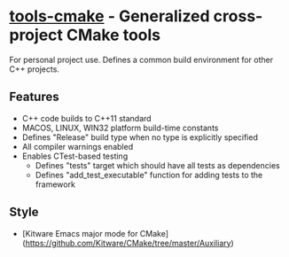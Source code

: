 **[tools-cmake](https://github.com/leighgarbs/tools-cmake)** -
  Generalized cross-project CMake tools
==========================================================

For personal project use.  Defines a common build environment for other C++
projects.

## Features ##
* C++ code builds to C++11 standard
* MACOS, LINUX, WIN32 platform build-time constants
* Defines "Release" build type when no type is explicitly specified
* All compiler warnings enabled
* Enables CTest-based testing
  * Defines "tests" target which should have all tests as dependencies
  * Defines "add_test_executable" function for adding tests to the framework

## Style ##
* [Kitware Emacs major mode for CMake]
  (https://github.com/Kitware/CMake/tree/master/Auxiliary)
